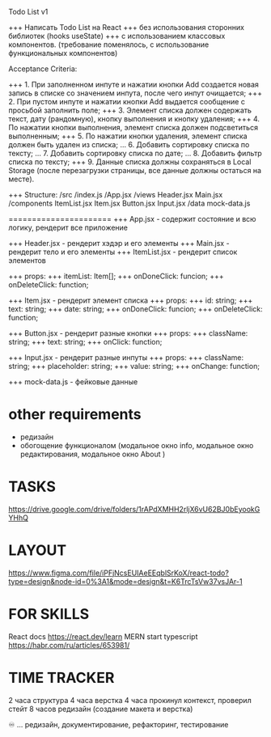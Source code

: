 Todo List v1

+++ Написать Todo List на React
+++ без использования сторонних библиотек (hooks useState)
+++ с использованием классовых компонентов. (требование поменялось, с использование функциональных компонентов)

Acceptance Criteria:

+++ 1. При заполненном инпуте и нажатии кнопки Add создается новая запись в списке со значением инпута, после чего инпут очищается;
+++ 2. При пустом инпуте и нажатии кнопки Add выдается сообщение с просьбой заполнить поле;
+++ 3. Элемент списка должен содержать текст, дату (рандомную), кнопку выполнения и кнопку удаления;
+++ 4. По нажатии кнопки выполнения, элемент списка должен подсветиться выполненным;
+++ 5. По нажатии кнопки удаления, элемент списка должен быть удален из списка;
... 6. Добавить сортировку списка по тексту;
... 7. Добавить сортировку списка по дате;
... 8. Добавить фильтр списка по тексту;
+++ 9. Данные списка должны сохраняться в Local Storage (после перезагрузки страницы, все данные должны остаться на месте).

<!-- по структуре по ТЗ все соответсвует, но так как применяется подход модульного CSS глубина каталогов больше   -->

+++ Structure:
/src
/index.js
/App.jsx
/views
Header.jsx
Main.jsx
/components
ItemList.jsx
Item.jsx
Button.jsx
Input.jsx
/data
mock-data.js

======================
+++ App.jsx - содержит состояние и всю логику, рендерит все приложение

+++ Header.jsx - рендерит хэдэр и его элементы
+++ Main.jsx - рендерит тело и его элементы
+++ ItemList.jsx - рендерит список элементов

+++ props:
+++ itemList: Item[];
+++ onDoneClick: funcion;
+++ onDeleteClick: function;

+++ Item.jsx - рендерит элемент списка
+++ props:
+++ id: string;
+++ text: string;
+++ date: string;
+++ onDoneClick: funcion;
+++ onDeleteClick: function;

+++ Button.jsx - рендерит разные кнопки
+++ props:
+++ className: string;
+++ text: string;
+++ onClick: function;

+++ Input.jsx - рендерит разные инпуты
+++ props:
+++ className: string;
+++ placeholder: string;
+++ value: string;
+++ onChange: function;

+++ mock-data.js - фейковые данные

<!-- ^^^ ЗАМЕТКИ ^^^ -->

# other requirements

- редизайн
- обогощение функционалом (модальное окно info, модальное окно редактирования, модальное окно About )

# TASKS

https://drive.google.com/drive/folders/1rAPdXMHH2rljX6vU62BJ0bEyookGYHhQ

# LAYOUT

https://www.figma.com/file/iPFjNcsEUIAeEEqblSrKoX/react-todo?type=design&node-id=0%3A1&mode=design&t=K6TrcTsVw37vsJAr-1

# FOR SKILLS

React docs https://react.dev/learn
MERN start typescript https://habr.com/ru/articles/653981/

# TIME TRACKER

2 часа структура
4 часа верстка
4 часа прокинул контекст, проверил стейт
8 часов редизайн (создание макета и верстка)

♾ ... редизайн, документирование, рефакторинг, тестирование

